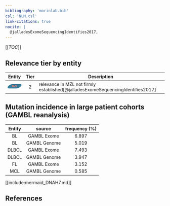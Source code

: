 ```yaml
---
bibliography: 'morinlab.bib'
csl: 'NLM.csl'
link-citations: true
nocite: |
  @jalladesExomeSequencingIdentifies2017, 
---
```


[[_TOC_]]




## Relevance tier by entity

|Entity|Tier|Description|
|:------:|:----:|--------------------------------------|
|![MZL](images/icons/MZL_tier2.png)|2|relevance in MZL not firmly established[@jalladesExomeSequencingIdentifies2017]|


## Mutation incidence in large patient cohorts (GAMBL reanalysis)

|Entity|source |frequency (%)|
|:------:|:----:|:----:|
|BL|GAMBL Exome |6.897 |
|BL|GAMBL Genome |5.019 |
|DLBCL|GAMBL Exome |7.493 |
|DLBCL|GAMBL Genome |3.947 |
|FL|GAMBL Exome |3.152 |
|MCL|GAMBL Genome |0.585 |


[[include:mermaid_DNAH7.md]]

## References


